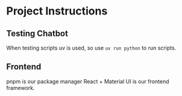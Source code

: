 # Project Instructions


## Testing Chatbot

When testing scripts uv is used, so use `uv run python` to run scripts.


## Frontend
pnpm is our package manager
React + Material UI is our frontend framework.